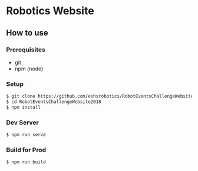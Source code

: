 # Robotics Website

## How to use
### Prerequisites
* git
* npm (node)
### Setup
```bash
$ git clone https://github.com/eshsrobotics/RobotEventsChallengeWebsite2018
$ cd RobotEventsChallengeWebsite2018
$ npm install
```

### Dev Server
```bash
$ npm run serve
```

### Build for Prod
```bash
$ npm run build
```
